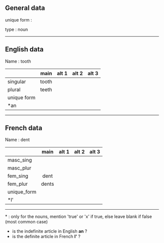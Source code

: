 ## General data

unique form :

type : noun

---

## English data

Name : tooth

|             | main  | alt 1 | alt 2 | alt 3 |
| :---------- | :---: | :---: | :---: | ----- |
| singular    | tooth |       |       |       |
| plural      | teeth |       |       |       |
| unique form |       |       |       |       |
| \*an        |       |       |       |       |

---

## French data

Name : dent

|             | main  | alt 1 | alt 2 | alt 3 |
| :---------- | :---: | :---: | :---: | :---: |
| masc_sing   |       |       |       |       |
| masc_plur   |       |       |       |       |
| fem_sing    | dent  |       |       |       |
| fem_plur    | dents |       |       |       |
| unique_form |       |       |       |       |
| \*l'        |       |       |       |       |

---

\* : only for the nouns, mention 'true' or 'x' if true, else leave blank if false (most common case)

- is the indefinite article in English **an** ?
- is the definite article in French **l'** ?
